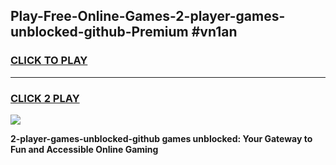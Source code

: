 
## Play-Free-Online-Games-2-player-games-unblocked-github-Premium #vn1an
<h3>
<a href="https://premium.freeplayer.one?title=2-player-games-unblocked-github&ref=8M">CLICK TO PLAY</a></h3>
<hr>

<h3>
<a href="https://premium.freeplayer.one?title=2-player-games-unblocked-github&ref=8M">CLICK 2 PLAY</a>
  
</h3>

<a href="https://premium.freeplayer.one?title=2-player-games-unblocked-github&ref=8M"><img src="https://clearcache.store/games.png"></a>


**2-player-games-unblocked-github games unblocked: Your Gateway to Fun and Accessible Online Gaming**

